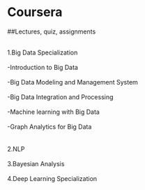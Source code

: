 # Coursera
##Lectures, quiz, assignments

<br/>1.Big Data Specialization<br/>
<space><br/><space>-Introduction to Big Data<br/>
<space><br/><space>-Big Data Modeling and Management System<br/>
<space><br/><space>-Big Data Integration and Processing<br/>
<space><br/><space>-Machine learning with Big Data<br/>
<space><br/><space>-Graph Analytics for Big Data <br/>
<br/>
<br/>2.NLP<br/>
<br/>3.Bayesian Analysis<br/>
<br/>4.Deep Learning Specialization <br/>

